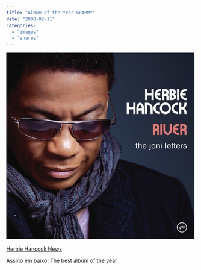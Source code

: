 ```yaml
---
title: "Album of the Year GRAMMY"
date: "2008-02-11"
categories: 
  - "images"
  - "shares"
---
```


![](images/4wnP83SaF5b3ho7jjNeCvLJ2_500.jpg)

[Herbie Hancock News](http://www.herbiehancock.com/news/story.php?sid=69)

Assino em baixo! The best album of the year
